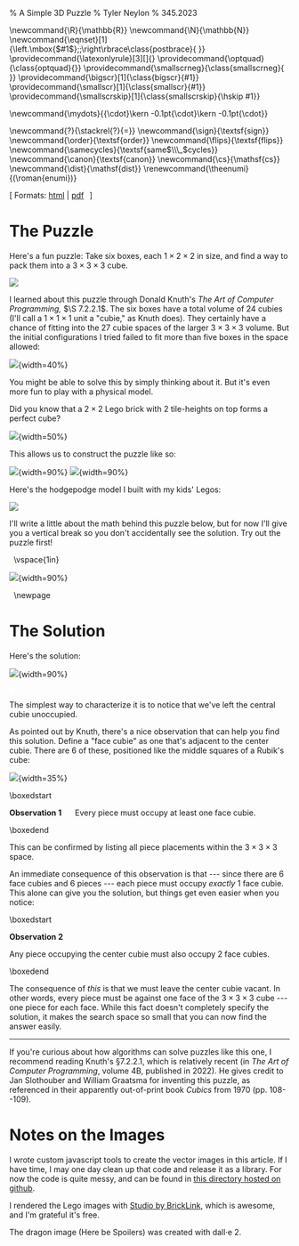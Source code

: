 % A Simple 3D Puzzle
% Tyler Neylon
% 345.2023

\newcommand{\R}{\mathbb{R}}
\newcommand{\N}{\mathbb{N}}
\newcommand{\eqnset}[1]{\left.\mbox{$#1$}\;\;\right\rbrace\class{postbrace}{ }}
\providecommand{\latexonlyrule}[3][]{}
\providecommand{\optquad}{\class{optquad}{}}
\providecommand{\smallscrneg}{\class{smallscrneg}{ }}
\providecommand{\bigscr}[1]{\class{bigscr}{#1}}
\providecommand{\smallscr}[1]{\class{smallscr}{#1}}
\providecommand{\smallscrskip}[1]{\class{smallscrskip}{\hskip #1}}

\newcommand{\mydots}{{\cdot}\kern -0.1pt{\cdot}\kern -0.1pt{\cdot}}

\newcommand{\?}{\stackrel{?}{=}}
\newcommand{\sign}{\textsf{sign}}
\newcommand{\order}{\textsf{order}}
\newcommand{\flips}{\textsf{flips}}
\newcommand{\samecycles}{\textsf{same$\\\_$cycles}}
\newcommand{\canon}{\textsf{canon}}
\newcommand{\cs}{\mathsf{cs}}
\newcommand{\dist}{\mathsf{dist}}
\renewcommand{\theenumi}{(\roman{enumi})}

[
Formats:
 [html](http://tylerneylon.com/a/lego_puzzle/lego_puzzle.html) |
 [pdf](http://tylerneylon.com/a/lego_puzzle/lego_puzzle.pdf)
 $\,$
]

# The Puzzle

Here's a fun puzzle: Take six boxes, each $1\times 2\times 2$ in size,
and find a way to pack them into a $3\times 3\times 3$ cube.

![](img/img1.svg)

I learned about this puzzle through Donald Knuth's
*The Art of Computer Programming,* $\S 7.2.2.1$.
The six boxes have a total volume of 24 cubies (I'll call a $1\times 1\times 1$
unit a "cubie," as Knuth does). They certainly have a chance of
fitting into the 27 cubie spaces of the larger $3\times 3\times 3$
volume. But the initial configurations I tried failed to fit more than
five boxes in the space allowed:

![](img/img3.svg){width=40%}

You might be able to solve this by simply thinking about it.
But it's even more fun to play with a physical model.

Did you know that a $2\times 2$ Lego brick with 2
tile-heights on top forms a perfect cube?

![](img/annotated_lego_cube.png){width=50%}

This allows us to construct the puzzle like so:

![](img/piece_steps2.png){width=90%}
![](img/puzzle_box_steps.png){width=90%}

Here's the hodgepodge model I built with my kids' Legos:

![](img/home_model.jpg)

I'll write a little about the math behind this puzzle below,
but for now I'll give you a vertical break so you don't
accidentally see the solution. Try out the puzzle first!

<p>&nbsp;
\vspace{1in}

![](img/here_be_spoilers.jpg){width=90%}

<p>&nbsp;
\newpage

# The Solution

Here's the solution:

![](img/solution_steps.svg){width=90%}

<svg width="10" height="10" version="1.1"
     style="background-color:#fff"
     id="solution" xmlns="http://www.w3.org/2000/svg">
</svg>

The simplest way to characterize it is to
notice that we've left the central cubie unoccupied.

As pointed out by Knuth, there's a nice observation
that can help you find this solution.
Define a "face cubie" as one that's adjacent to the center
cubie. There are 6 of these, positioned like the
middle squares of a Rubik's cube:

![](img/face_cubies.svg){width=35%}

<div class="box"> \boxedstart

**Observation 1** $\quad$
Every piece must occupy at least one face cubie.

\boxedend </div>

This can be confirmed by listing all piece
placements within the $3\times 3\times 3$ space.

An immediate consequence of this observation is that ---
since there are 6 face cubies and 6 pieces ---
each piece must occupy *exactly* 1 face cubie.
This alone can give you the solution, but things get
even easier when you notice:

<div class="box"> \boxedstart

**Observation 2** $\quad$

Any piece occupying the center cubie must also
occupy 2 face cubies.

\boxedend </div>

The consequence of *this* is that we must leave
the center cubie vacant. In other words, every
piece must be against one face of the
$3\times 3\times 3$ cube --- one piece for each
face. While this fact doesn't completely specify
the solution, it makes the search space so small
that you can now find the answer easily.

---

If you're curious about how algorithms can solve
puzzles like this one, I recommend reading Knuth's
§7.2.2.1, which is relatively recent
(in *The Art of Computer Programming*, volume 4B, published
in 2022).
He gives credit to Jan Slothouber and William Graatsma for
inventing this puzzle, as referenced in their apparently out-of-print
book *Cubics* from 1970 (pp. 108--109).

# Notes on the Images

I wrote custom javascript tools to create the vector images in this article. If
I have time, I may one day clean up that code and release it as a library. For
now the code is quite messy, and can be found in [this directory hosted on
github](https://github.com/tylerneylon/math/tree/master/lego_puzzle/img_src).

I rendered the Lego images with
[Studio by BrickLink](https://www.bricklink.com/v3/studio/download.page), which
is awesome, and I'm grateful it's free.

The dragon image (Here be Spoilers) was created with dall·e 2.


